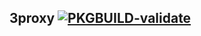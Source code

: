 ## 3proxy [![PKGBUILD-validate](https://github.com/you-oops-dev/3proxy-PKGBUILD/actions/workflows/PKGBUILD-validate.yml/badge.svg)](https://github.com/you-oops-dev/3proxy-PKGBUILD/actions/workflows/PKGBUILD-validate.yml)
